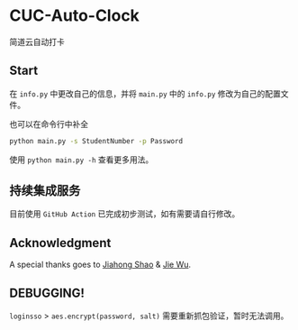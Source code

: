 # CUC-Auto-Clock
简道云自动打卡


## Start

在 `info.py` 中更改自己的信息，并将 `main.py` 中的 `info.py` 修改为自己的配置文件。

也可以在命令行中补全

```bash
python main.py -s StudentNumber -p Password
```

使用 `python main.py -h` 查看更多用法。

## 持续集成服务

目前使用 `GitHub Action` 已完成初步测试，如有需要请自行修改。

## Acknowledgment

A special thanks goes to [Jiahong Shao](https://github.com/1746104160) & [Jie Wu](https://github.com/CreeseWu).

## DEBUGGING!

`loginsso` > `aes.encrypt(password, salt)` 需要重新抓包验证，暂时无法调用。 